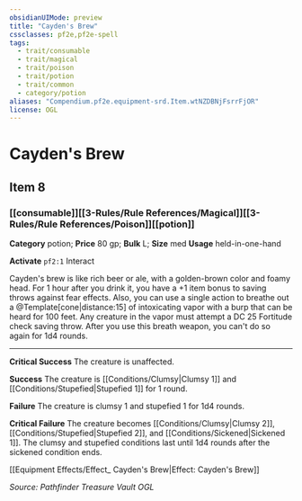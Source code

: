 ```yaml
---
obsidianUIMode: preview
title: "Cayden's Brew"
cssclasses: pf2e,pf2e-spell
tags:
  - trait/consumable
  - trait/magical
  - trait/poison
  - trait/potion
  - trait/common
  - category/potion
aliases: "Compendium.pf2e.equipment-srd.Item.wtNZDBNjFsrrFjOR"
license: OGL
---
```

# Cayden's Brew
## Item 8
### [[consumable]][[3-Rules/Rule References/Magical]][[3-Rules/Rule References/Poison]][[potion]]

**Category** potion; 
**Price** 80 gp; 
**Bulk** L; **Size** med
**Usage** held-in-one-hand

**Activate** `pf2:1` Interact

Cayden's brew is like rich beer or ale, with a golden-brown color and foamy head. For 1 hour after you drink it, you have a +1 item bonus to saving throws against fear effects. Also, you can use a single action to breathe out a @Template\[cone|distance:15\] of intoxicating vapor with a burp that can be heard for 100 feet. Any creature in the vapor must attempt a DC 25 Fortitude check saving throw. After you use this breath weapon, you can't do so again for 1d4 rounds.

* * *

**Critical Success** The creature is unaffected.

**Success** The creature is [[Conditions/Clumsy|Clumsy 1]] and [[Conditions/Stupefied|Stupefied 1]] for 1 round.

**Failure** The creature is clumsy 1 and stupefied 1 for 1d4 rounds.

**Critical Failure** The creature becomes [[Conditions/Clumsy|Clumsy 2]], [[Conditions/Stupefied|Stupefied 2]], and [[Conditions/Sickened|Sickened 1]]. The clumsy and stupefied conditions last until 1d4 rounds after the sickened condition ends.

[[Equipment Effects/Effect_ Cayden's Brew|Effect: Cayden's Brew]]

*Source: Pathfinder Treasure Vault*
*OGL*